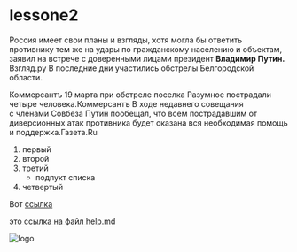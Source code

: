 # lessone2

Россия имеет свои планы и взгляды,
хотя могла бы ответить противнику тем 
же на удары по гражданскому населению 
и объектам, заявил на встрече с доверенными 
лицами президент **Владимир Путин.** Взгляд.ру
В последние дни участились обстрелы Белгородской 
области.

Коммерсантъ
19 марта при обстреле поселка Разумное
пострадали четыре человека.Коммерсантъ
В ходе недавнего совещания <br/> с членами 
Совбеза Путин пообещал, что всем пострадавшим 
от диверсионных атак противника будет оказана 
вся необходимая помощь и поддержка.Газета.Ru
 
1. первый 
2. второй
3. третий
   - подпукт списка
4. четвертый

Вот [ссылка](https://ru.wikipedia.org/wiki/Заглавная_страница)

[это ссылка на файл help.md](HELP.md)

![logo](https://i.pinimg.com/originals/f6/7a/3a/f67a3a261f0c952640f9c1d214d73e96.png)